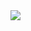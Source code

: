 <img align="right" src="https://visitor-badge.laobi.icu/badge?page_id=Saunakghosh10.saunakghosh10" />
